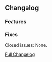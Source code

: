 ## Changelog

### Features

### Fixes

Closed issues: None.

[Full Changelog](https://github.com/JamCoreModding/UtilityBelt/compare/...)
